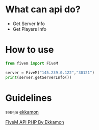 # What can api do?
 - Get Server Info
 - Get Players Info

# How to use
```python
from fivem import FiveM

server = FiveM("145.239.0.122","30121")
print(server.getServerInfo())
```

# Guidelines
ขอบคุณ [ekkamon](https://github.com/ekkamon)

[FiveM API PHP By Ekkamon](https://github.com/ekkamon/FiveM-API-PHP)
